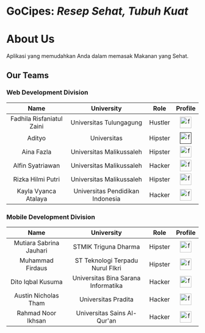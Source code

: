 # GoCipes: _Resep Sehat, Tubuh Kuat_

# About Us
Aplikasi yang memudahkan Anda dalam memasak Makanan yang Sehat.


## Our Teams
### Web Development Division
| Name | University | Role | Profile |
|:----:|:----------:|:-------:|:-------:|
|Fadhila Risfaniatul Zaini|Universitas Tulungagung|Hustler|<a href="https://www.linkedin.com/in/fadhila-risfaniatul-zaini-41b90a297/" target="blank"><img align="center" src="https://raw.githubusercontent.com/gauravghongde/social-icons/9d939e1c5b7ea4a24ac39c3e4631970c0aa1b920/SVG/White/LinkedIN_white.svg" alt="fazrigading" height="30" width="30"/></a>|
|Adityo|Universitas|Hipster|<a href="" target="blank"><img align="center" src="https://raw.githubusercontent.com/gauravghongde/social-icons/9d939e1c5b7ea4a24ac39c3e4631970c0aa1b920/SVG/White/LinkedIN_white.svg" alt="fazrigading" height="30" width="30"/></a>|
|Aina Fazla|Universitas Malikussaleh|Hipster|<a href="https://www.linkedin.com/in/aina-fazla/" target="blank"><img align="center" src="https://raw.githubusercontent.com/gauravghongde/social-icons/9d939e1c5b7ea4a24ac39c3e4631970c0aa1b920/SVG/White/LinkedIN_white.svg" alt="fazrigading" height="30" width="30"/></a>|
|Alfin Syatriawan|Universitas Malikussaleh|Hacker|<a href="https://www.linkedin.com/in/alfin-syatriawan-803793284/" target="blank"><img align="center" src="https://raw.githubusercontent.com/gauravghongde/social-icons/9d939e1c5b7ea4a24ac39c3e4631970c0aa1b920/SVG/White/LinkedIN_white.svg" alt="fazrigading" height="30" width="30"/></a>|
|Rizka Hilmi Putri|Universitas Malikussaleh|Hipster|<a href="https://www.linkedin.com/in/rizka-hilmi-putri-1939ba297/" target="blank"><img align="center" src="https://raw.githubusercontent.com/gauravghongde/social-icons/9d939e1c5b7ea4a24ac39c3e4631970c0aa1b920/SVG/White/LinkedIN_white.svg" alt="fazrigading" height="30" width="30"/></a>|
|Kayla Vyanca Atalaya|Universitas Pendidikan Indonesia|Hacker|<a href="https://www.linkedin.com/in/kaylavyanca/" target="blank"><img align="center" src="https://raw.githubusercontent.com/gauravghongde/social-icons/9d939e1c5b7ea4a24ac39c3e4631970c0aa1b920/SVG/White/LinkedIN_white.svg" alt="fazrigading" height="30" width="30"/></a>|

### Mobile Development Division
| Name | University | Role | Profile |
|:----:|:----------:|:-------:|:-------:|
|Mutiara Sabrina Jauhari|STMIK Triguna Dharma|Hipster|<a href="https://www.linkedin.com/in/mutiara-sabrina-692649258/" target="blank"><img align="center" src="https://raw.githubusercontent.com/gauravghongde/social-icons/9d939e1c5b7ea4a24ac39c3e4631970c0aa1b920/SVG/White/LinkedIN_white.svg" alt="fazrigading" height="30" width="30"/></a>|
|Muhammad Firdaus|ST Teknologi Terpadu Nurul FIkri|Hipster|<a href="https://www.linkedin.com/in/muhammad-firdaus-2b2703227/" target="blank"><img align="center" src="https://raw.githubusercontent.com/gauravghongde/social-icons/9d939e1c5b7ea4a24ac39c3e4631970c0aa1b920/SVG/White/LinkedIN_white.svg" alt="fazrigading" height="30" width="30"/></a>|
|Dito Iqbal Kusuma|Universitas Bina Sarana Informatika|Hacker|<a href="https://www.linkedin.com/in/dito-iqbal-kusuma/" target="blank"><img align="center" src="https://raw.githubusercontent.com/gauravghongde/social-icons/9d939e1c5b7ea4a24ac39c3e4631970c0aa1b920/SVG/White/LinkedIN_white.svg" alt="fazrigading" height="30" width="30"/></a>|
|Austin Nicholas Tham|Universitas Pradita|Hacker|<a href="https://www.linkedin.com/in/austinnick112/" target="blank"><img align="center" src="https://raw.githubusercontent.com/gauravghongde/social-icons/9d939e1c5b7ea4a24ac39c3e4631970c0aa1b920/SVG/White/LinkedIN_white.svg" alt="fazrigading" height="30" width="30"/></a>|
|Rahmad Noor Ikhsan|Universitas Sains Al-Qur'an|Hacker|<a href="https://www.linkedin.com/in/rhmdnrikhsn/" target="blank"><img align="center" src="https://raw.githubusercontent.com/gauravghongde/social-icons/9d939e1c5b7ea4a24ac39c3e4631970c0aa1b920/SVG/White/LinkedIN_white.svg" alt="fazrigading" height="30" width="30"/></a>|
